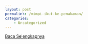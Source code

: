 ```yaml
---
layout: post
permalink: /mimpi-ikut-ke-pemakaman/
categories:
    - Uncategorized
---
```


[Baca Selengkapnya](/09)